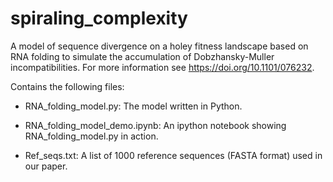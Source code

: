 # spiraling_complexity

A model of sequence divergence on a holey fitness landscape based on RNA folding to simulate the accumulation of Dobzhansky-Muller incompatibilities. For more information see https://doi.org/10.1101/076232.

Contains the following files:

+ RNA_folding_model.py: The model written in Python.

+ RNA_folding_model_demo.ipynb: An ipython notebook showing RNA_folding_model.py in action.  

+ Ref_seqs.txt: A list of 1000 reference sequences (FASTA format) used in our paper.
